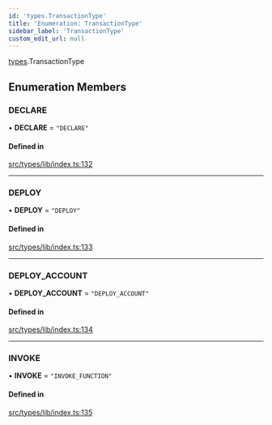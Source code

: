 ```yaml
---
id: 'types.TransactionType'
title: 'Enumeration: TransactionType'
sidebar_label: 'TransactionType'
custom_edit_url: null
---
```


[types](../namespaces/types.md).TransactionType

## Enumeration Members

### DECLARE

• **DECLARE** = `"DECLARE"`

#### Defined in

[src/types/lib/index.ts:132](https://github.com/starknet-io/starknet.js/blob/v5.24.2/src/types/lib/index.ts#L132)

---

### DEPLOY

• **DEPLOY** = `"DEPLOY"`

#### Defined in

[src/types/lib/index.ts:133](https://github.com/starknet-io/starknet.js/blob/v5.24.2/src/types/lib/index.ts#L133)

---

### DEPLOY_ACCOUNT

• **DEPLOY_ACCOUNT** = `"DEPLOY_ACCOUNT"`

#### Defined in

[src/types/lib/index.ts:134](https://github.com/starknet-io/starknet.js/blob/v5.24.2/src/types/lib/index.ts#L134)

---

### INVOKE

• **INVOKE** = `"INVOKE_FUNCTION"`

#### Defined in

[src/types/lib/index.ts:135](https://github.com/starknet-io/starknet.js/blob/v5.24.2/src/types/lib/index.ts#L135)
